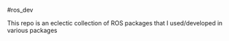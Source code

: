 #ros_dev

This repo is an eclectic collection of ROS packages that I used/developed in various packages
